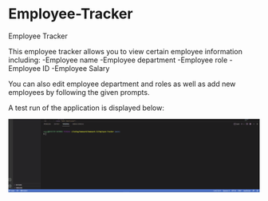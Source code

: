 # Employee-Tracker
Employee Tracker

This employee tracker allows you to view certain employee information including:
-Employee name
-Employee department
-Employee role
-Employee ID
-Employee Salary

You can also edit employee department and roles as well as add new employees by following the given prompts.

A test run of the application is displayed below:

![Alt Text](https://github.com/coryjpiette/Employee-Tracker/blob/main/assets/employee-tracker.gif)

